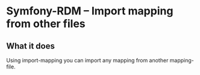 Symfony-RDM – Import mapping from other files
===================================

## What it does

Using import-mapping you can import any mapping from another mapping-file.
